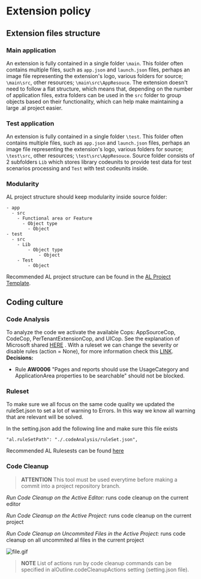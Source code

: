 # Extension policy

## Extension files structure
### Main application
An extension is fully contained in a single folder `\main`. This folder often contains multiple files, such as `app.json` and `launch.json` files, perhaps an image file representing the extension's logo, various folders for source; `\main\src`, other resources; `\main\src\AppResouce`. The extension doesn't need to follow a flat structure, which means that, depending on the number of application files, extra folders can be used in the `src` folder to group objects based on their functionality, which can help make maintaining a large .al project easier.

### Test application
An extension is fully contained in a single folder `\test`. This folder often contains multiple files, such as `app.json` and `launch.json` files, perhaps an image file representing the extension's logo, various folders for source; `\test\src`, other resources; `\test\src\AppResouce`. Source folder consists of 2 subfolders `Lib` which stores library codeunits to provide test data for test scenarios processing and `Test` with test codeunits inside.

### Modularity
AL project structure should keep modularity inside source folder:
```
- app
  - src
    - Functional area or Feature
      - Object type
        - Object
- test
  - src
    - Lib
        - Object type
            - Object
    - Test
        - Object
```

Recommended AL project structure can be found in the <a href='https://dev.azure.com/ciellos-bc/Wiki/_git/AL%20Project%20Template?path=/apps' target='_blank'>AL Project Template</a>.

## Сoding culture

### Code Analysis
To analyze the code we activate the available Cops: AppSourceCop, CodeCop, PerTenantExtensionCop, and UICop. See the explanation of Microsoft shared [HERE](https://docs.microsoft.com/en-us/dynamics365/business-central/dev-itpro/developer/devenv-using-code-analysis-tool) .
With a ruleset we can change the severity or disable rules (action = None), for more information check this [LINK](https://docs.microsoft.com/en-us/dynamics365/business-central/dev-itpro/developer/devenv-rule-set-syntax-for-code-analysis-tools). 
**Decisions:**
- Rule **AW0006** "Pages and reports should use the UsageCategory and ApplicationArea properties to be searchable" should not be blocked. 

### Ruleset
To make sure we all focus on the same code quality we updated the ruleSet.json to set a lot of warning to Errors. In this way we know all warning that are relevant will be solved. 

In the setting.json add the following line and make sure this file exists

    "al.ruleSetPath": "./.codeAnalysis/ruleSet.json",
    
Recommended AL Rulesests can be found <a href='https://dev.azure.com/ciellos-bc/Wiki/_git/AL%20Project%20Template?path=/apps/main/.codeAnalysis/ruleset.json' target='_blank'>here</a>

### Code Cleanup

> **ATTENTION**
> This tool must be used everytime before making a commit into a project repository branch.

<i>Run Code Cleanup on the Active Editor:</i> runs code cleanup on the current editor

<i>Run Code Cleanup on the Active Project:</i> runs code cleanup on the current project

<i>Run Code Cleanup on Uncommited Files in the Active Project:</i> runs code cleanup on all uncommited al files in the current project

![file.gif](./.attachments/.Extensions-Policy/image-8cadd3c2-b815-4587-979b-1d1896df6426.gif)

> **NOTE**
> List of actions run by code cleanup commands can be specified in alOutline.codeCleanupActions setting (setting.json file).